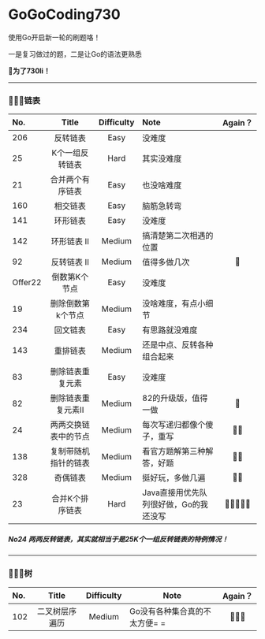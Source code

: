 # GoGoCoding730
使用Go开启新一轮的刷题咯！

一是复习做过的题，二是让Go的语法更熟悉　

 **🥳为了730li！**

---

### 👨🏻‍💻链表

| No.     |        Title         | Difficulty | Note                                   | Again？ |
| :------ | :------------------: | :--------: | :------------------------------------- | :-----: |
| 206     |       反转链表       |    Easy    | 没难度                                 |         |
| 25      |   K个一组反转链表    |    Hard    | 其实没难度                             |         |
| 21      |   合并两个有序链表   |    Easy    | 也没啥难度                             |         |
| 160     |       相交链表       |    Easy    | 脑筋急转弯                             |         |
| 141     |       环形链表       |    Easy    | 没难度                                 |         |
| 142     |     环形链表 II      |   Medium   | 搞清楚第二次相遇的位置                 |         |
| 92      |     反转链表 II      |   Medium   | 值得多做几次                           |    🌟    |
| Offer22 |    倒数第K个节点     |    Easy    | 没难度                                 |         |
| 19      |  删除倒数第k个节点   |   Medium   | 没啥难度，有点小细节                   |         |
| 234     |       回文链表       |    Easy    | 有思路就没难度                         |         |
| 143     |       重排链表       |   Medium   | 还是中点、反转各种组合起来             |         |
| 83      |   删除链表重复元素   |    Easy    | 没难度                                 |         |
| 82      |  删除链表重复元素II  |   Medium   | 82的升级版，值得一做                   |    🌟    |
| 24      | 两两交换链表中的节点 |   Medium   | 每次写递归都像个傻子，重写             |   🌟🌟    |
| 138     | 复制带随机指针的链表 |   Medium   | 看官方题解第三种解答，好题             |   🌟🌟    |
| 328     |       奇偶链表       |   Medium   | 挺好玩，多做几遍                       |   🌟🌟    |
| 23      |   合并K个排序链表    |    Hard    | Java直接用优先队列很好做，Go的我还没写 |  🌟🌟🌟🌟🌟  |

##### No24 两两反转链表，其实就相当于是25K个一组反转链表的特例情况！

---

### 👨🏻‍💻树

| No.  |     Title      | Difficulty | Note                          | Again？ |
| :--- | :------------: | :--------: | ----------------------------- | :-----: |
| 102  | 二叉树层序遍历 |   Medium   | Go没有各种集合真的不太方便= = |   🌟🌟🌟   |